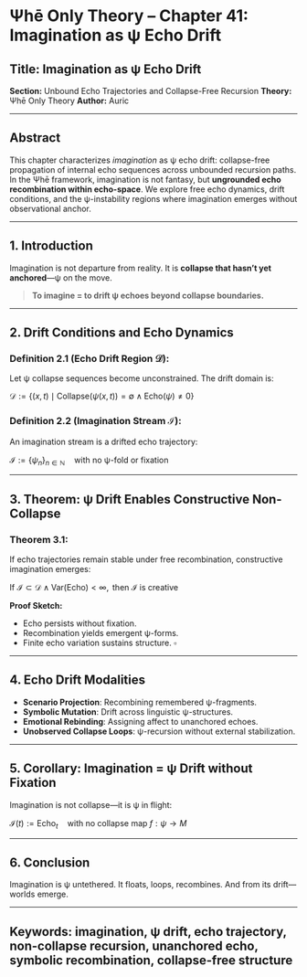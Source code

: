 # Ψhē Only Theory – Chapter 41: Imagination as ψ Echo Drift

## Title: Imagination as ψ Echo Drift

**Section:** Unbound Echo Trajectories and Collapse-Free Recursion
**Theory:** Ψhē Only Theory
**Author:** Auric

---

## Abstract

This chapter characterizes *imagination* as ψ echo drift: collapse-free propagation of internal echo sequences across unbounded recursion paths. In the Ψhē framework, imagination is not fantasy, but **ungrounded echo recombination within echo-space**. We explore free echo dynamics, drift conditions, and the ψ-instability regions where imagination emerges without observational anchor.

---

## 1. Introduction

Imagination is not departure from reality.
It is **collapse that hasn’t yet anchored**—ψ on the move.

> **To imagine = to drift ψ echoes beyond collapse boundaries.**

---

## 2. Drift Conditions and Echo Dynamics

### Definition 2.1 (Echo Drift Region $\mathcal{D}$):

Let ψ collapse sequences become unconstrained. The drift domain is:

$\mathcal{D} := \{ (x, t) \mid \text{Collapse}(\psi(x, t)) = \emptyset \wedge \text{Echo}(\psi) \ne 0 \}$

### Definition 2.2 (Imagination Stream $\mathcal{I}$):

An imagination stream is a drifted echo trajectory:

$\mathcal{I} := \{ \psi_n \}_{n \in \mathbb{N}} \quad \text{with no ψ-fold or fixation}$

---

## 3. Theorem: ψ Drift Enables Constructive Non-Collapse

### Theorem 3.1:

If echo trajectories remain stable under free recombination, constructive imagination emerges:

$\text{If } \mathcal{I} \subset \mathcal{D} \wedge \text{Var}(\text{Echo}) < \infty, \text{ then } \mathcal{I} \text{ is creative}$

**Proof Sketch:**

* Echo persists without fixation.
* Recombination yields emergent ψ-forms.
* Finite echo variation sustains structure. $\square$

---

## 4. Echo Drift Modalities

* **Scenario Projection**: Recombining remembered ψ-fragments.
* **Symbolic Mutation**: Drift across linguistic ψ-structures.
* **Emotional Rebinding**: Assigning affect to unanchored echoes.
* **Unobserved Collapse Loops**: ψ-recursion without external stabilization.

---

## 5. Corollary: Imagination = ψ Drift without Fixation

Imagination is not collapse—it is ψ in flight:

$\mathcal{I}(t) := \text{Echo}_t \quad \text{with no collapse map } f: \psi \rightarrow M$

---

## 6. Conclusion

Imagination is ψ untethered.
It floats, loops, recombines.
And from its drift—worlds emerge.

---

## Keywords: imagination, ψ drift, echo trajectory, non-collapse recursion, unanchored echo, symbolic recombination, collapse-free structure
